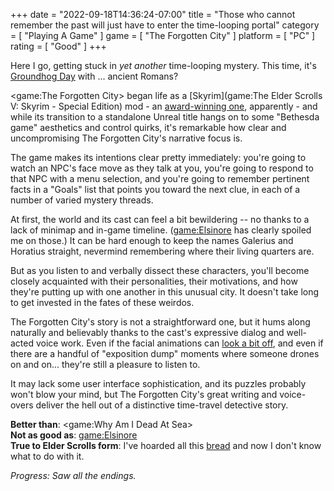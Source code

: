 +++
date = "2022-09-18T14:36:24-07:00"
title = "Those who cannot remember the past will just have to enter the time-looping portal"
category = [ "Playing A Game" ]
game = [ "The Forgotten City" ]
platform = [ "PC" ]
rating = [ "Good" ]
+++

Here I go, getting stuck in <i>yet another</i> time-looping mystery.  This time, it's <a href="https://www.imdb.com/title/tt0107048/">Groundhog Day</a> with ... ancient Romans?

<game:The Forgotten City> began life as a [Skyrim](game:The Elder Scrolls V: Skyrim - Special Edition) mod - an <a href="https://www.nexusmods.com/skyrimspecialedition/mods/1179">award-winning one</a>, apparently - and while its transition to a standalone Unreal title hangs on to some "Bethesda game" aesthetics and control quirks, it's remarkable how clear and uncompromising The Forgotten City's narrative focus is.

The game makes its intentions clear pretty immediately: you're going to watch an NPC's face move as they talk at you, you're going to respond to that NPC with a menu selection, and you're going to remember pertinent facts in a "Goals" list that points you toward the next clue, in each of a number of varied mystery threads.

At first, the world and its cast can feel a bit bewildering -- no thanks to a lack of minimap and in-game timeline.  (<game:Elsinore> has clearly spoiled me on those.)  It can be hard enough to keep the names Galerius and Horatius straight, nevermind remembering where their living quarters are.

But as you listen to and verbally dissect these characters, you'll become closely acquainted with their personalities, their motivations, and how they're putting up with one another in this unusual city.  It doesn't take long to get invested in the fates of these weirdos.

The Forgotten City's story is not a straightforward one, but it hums along naturally and believably thanks to the cast's expressive dialog and well-acted voice work.  Even if the facial animations can <a href="https://steamcommunity.com/app/874260/discussions/1/3037104113119337113/">look a bit off</a>, and even if there are a handful of "exposition dump" moments where someone drones on and on... they're still a pleasure to listen to.

It may lack some user interface sophistication, and its puzzles probably won't blow your mind, but The Forgotten City's great writing and voice-overs deliver the hell out of a distinctive time-travel detective story.

<b>Better than</b>: <game:Why Am I Dead At Sea>  
<b>Not as good as</b>: <game:Elsinore>  
<b>True to Elder Scrolls form</b>: I've hoarded all this <a href="https://theforgottencity.fandom.com/wiki/Loaf_of_Bread">bread</a> and now I don't know what to do with it.

<i>Progress: Saw all the endings.</i>
